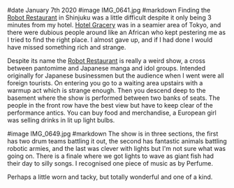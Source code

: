 #date January 7th 2020
#image IMG_0641.jpg
#markdown
Finding the [Robot Restaurant](https://shinjuku-robot.com/sp/)
in Shinjuku was a little difficult despite it only being
3 minutes from my hotel. [Hotel Gracery](https://shinjuku.gracery.com/)
was in a seamier area of Tokyo, and there were
dubious people around like an African who kept pestering me as I tried to find
the right place. I almost gave up, and if I had done I would have missed something rich
and strange.

Despite its name the [Robot Restaurant](https://shinjuku-robot.com/sp/) is really a weird show, a cross between
pantomime and Japanese manga and idol groups. Intended originally for Japanese businessmen
but the audience when I went were all foreign tourists. On entering you go to a waiting
area upstairs with a warmup act which is strange enough. Then you descend deep to the basement
where the show is performed between two banks of seats. The people in the front row
have the best view but have to keep clear of the performance antics. You can buy food and
merchandise, a European girl was selling drinks in lit up light bulbs.

#image IMG_0649.jpg
#markdown
The show is in
three sections, the first has two drum teams battling it out, the second has
fantastic animals battling robotic armies, and the last was clever with lights
but I'm not sure what was going on. There is a finale where we got lights to wave as
giant fish had their day to silly songs. I recognised one piece of music as by
Perfume.

Perhaps a little worn and tacky, but totally wonderful and one of a kind.
